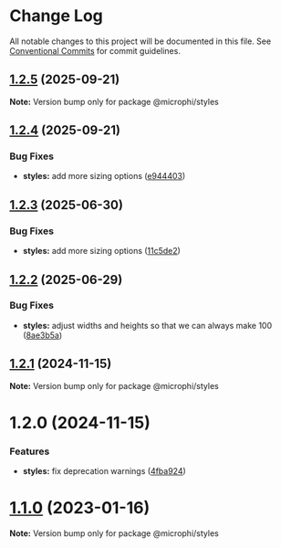 # Change Log

All notable changes to this project will be documented in this file.
See [Conventional Commits](https://conventionalcommits.org) for commit guidelines.

## [1.2.5](https://example.com/compare/@microphi/styles@1.2.4...@microphi/styles@1.2.5) (2025-09-21)

**Note:** Version bump only for package @microphi/styles

## [1.2.4](https://example.com/compare/@microphi/styles@1.2.3...@microphi/styles@1.2.4) (2025-09-21)

### Bug Fixes

* **styles:** add more sizing options ([e944403](https://example.com/commits/e944403c47ec1d5e1f0625f6ffa638d86d191e85))

## [1.2.3](https://example.com/compare/@microphi/styles@1.2.2...@microphi/styles@1.2.3) (2025-06-30)

### Bug Fixes

* **styles:** add more sizing options ([11c5de2](https://example.com/commits/11c5de2cd29088e3f69ed89e2c3ce1ea0fce3782))

## [1.2.2](https://example.com/compare/@microphi/styles@1.2.1...@microphi/styles@1.2.2) (2025-06-29)

### Bug Fixes

* **styles:** adjust widths and heights so that we can always make 100 ([8ae3b5a](https://example.com/commits/8ae3b5aa4925f9a6f27b59e5537438fb2b713437))

## [1.2.1](https://example.com/compare/@microphi/styles@1.2.0...@microphi/styles@1.2.1) (2024-11-15)

**Note:** Version bump only for package @microphi/styles

# 1.2.0 (2024-11-15)

### Features

* **styles:** fix deprecation warnings ([4fba924](https://example.com/commits/4fba924c5bcbfa9e4019cdfee33019e16561fbff))

# [1.1.0](/compare/v0.2.10...v1.1.0) (2023-01-16)

**Note:** Version bump only for package @microphi/styles
